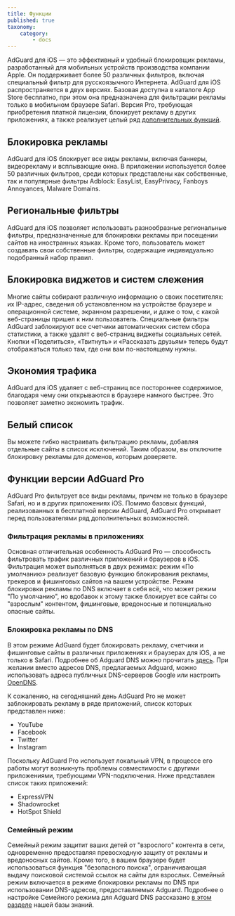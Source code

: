 ```yaml
---
title: Функции
published: true
taxonomy:
    category:
        - docs
---
```


AdGuard для iOS — это эффективный и удобный блокировщик рекламы, разработанный для мобильных устройств производства компании Apple. Он поддерживает более 50 различных фильтров, включая специальный фильтр для русскоязычного Интернета. AdGuard для iOS распространяется в двух версиях. Базовая доступна в каталоге App Store бесплатно, при этом она предназначена для фильтрации рекламы только в мобильном браузере Safari. Версия Pro, требующая приобретения платной лицензии, блокирует рекламу в других приложениях, а также реализует целый ряд [дополнительных функций](#pro).

## Блокировка рекламы
AdGuard для iOS блокирует все виды рекламы, включая баннеры, видеорекламу и всплывающие окна. В приложении используется более 50 различных фильтров, среди которых представлены как собственные, так и популярные фильтры Adblock: EasyList, EasyPrivacy, Fanboys Annoyances, Malware Domains. 

## Региональные фильтры
AdGuard для iOS позволяет использовать разнообразные региональные фильтры, предназначенные для блокировки рекламы при посещении сайтов на иностранных языках. Кроме того, пользователь может создавать свои собственные фильтры, содержащие индивидуально подобранный набор правил.

## Блокировка виджетов и систем слежения
Многие сайты собирают различную информацию о своих посетителях: их IP-адрес, сведения об установленном на устройстве браузере и операционной системе, экранном разрешении, и даже о том, с какой веб-страницы пришел к ним пользователь. Специальные фильтры AdGuard заблокируют все счетчики автоматических систем сбора статистики, а также удалят с веб-страниц  виджеты социальных сетей. Кнопки «Поделиться», «Твитнуть» и «Рассказать друзьям» теперь будут отображаться только там, где они вам по-настоящему нужны.

## Экономия трафика
AdGuard для iOS удаляет с веб-страниц все постороннее содержимое, благодаря чему они открываются в браузере намного быстрее. Это позволяет заметно экономить трафик. 

## Белый список
Вы можете гибко настраивать фильтрацию рекламы, добавляя отдельные сайты в список исключений. Таким образом, вы отключите блокировку рекламы для доменов, которым доверяете.

## Функции версии AdGuard Pro <a id="pro"></a>
AdGuard Pro фильтрует все виды рекламы, причем не только в браузере Safari, но и в других приложениях iOS. Помимо базовых функций, реализованных в бесплатной версии AdGuard, AdGuard Pro открывает перед пользователями ряд дополнительных возможностей.

### Фильтрация рекламы в приложениях
Основная отличительная особенность AdGuard Pro — способность фильтровать трафик различных приложений и браузеров в iOS. Фильтрация может выполняться в двух режимах: режим «По умолчанию» реализует базовую функцию блокирования рекламы, трекеров и фишинговых сайтов на вашем устройстве. Режим блокировки рекламы по DNS включает в себя всё, что может режим "По умолчанию", но вдобавок к этому также блокирует все сайты со "взрослым" контентом, фишинговые, вредоносные и потенциально опасные сайты. 

### Блокировка рекламы по DNS 
В этом режиме AdGuard будет блокировать рекламу, счетчики и фишинговые сайты в различных приложениях и браузерах для iOS, а не только в Safari. Подробнее об Adguard DNS можно прочитать [здесь](https://kb.adguard.com/ru/dns/overview). При желании вместо адресов DNS, предлагаемых Adguard, можно использовать адреса публичных DNS-серверов Google или настроить [OpenDNS](https://www.opendns.com).

К сожалению, на сегодняшний день  AdGuard Pro не может заблокировать рекламу в ряде приложений, список которых представлен ниже:

* YouTube
* Facebook
* Twitter
* Instagram

Поскольку AdGuard Pro использует локальный VPN, в процессе его работы могут возникнуть проблемы совместимости с другими приложениями, требующими VPN-подключения. Ниже представлен список таких приложений:

* ExpressVPN
* Shadowrocket
* HotSpot Shield

### Семейный режим
Семейный режим защитит ваших детей от "взрослого" контента в сети, одновременно предоставляя превосходную защиту от рекламы и вредоносных сайтов. Кроме того, в вашем браузере будет использоваться функция "безопасного поиска", ограничивающая выдачу поисковой системой ссылок на сайты для взрослых. Семейный режим включается в режиме блокировки рекламы по DNS при использовании DNS-адресов, предоставляемых Adguard. Подробнее о настройке Семейного режима для Adguard DNS рассказано [в этом разделе](http://kb.adguard.com/ru/dns/setup-guide) нашей базы знаний.